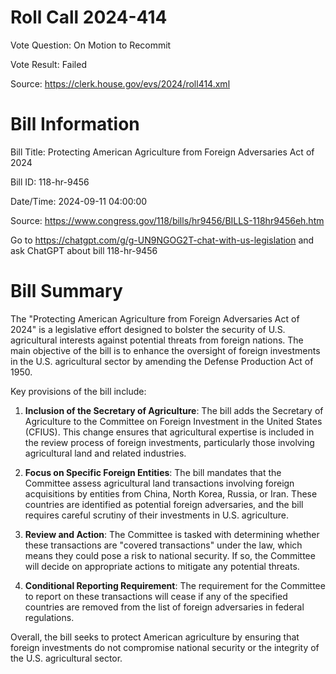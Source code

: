 # Roll Call 2024-414

Vote Question: On Motion to Recommit

Vote Result: Failed

Source: https://clerk.house.gov/evs/2024/roll414.xml

# Bill Information

Bill Title: Protecting American Agriculture from Foreign Adversaries Act of 2024

Bill ID: 118-hr-9456

Date/Time: 2024-09-11 04:00:00

Source: https://www.congress.gov/118/bills/hr9456/BILLS-118hr9456eh.htm

Go to https://chatgpt.com/g/g-UN9NGOG2T-chat-with-us-legislation and ask ChatGPT about bill 118-hr-9456

# Bill Summary
The "Protecting American Agriculture from Foreign Adversaries Act of 2024" is a legislative effort designed to bolster the security of U.S. agricultural interests against potential threats from foreign nations. The main objective of the bill is to enhance the oversight of foreign investments in the U.S. agricultural sector by amending the Defense Production Act of 1950. 

Key provisions of the bill include:

1. **Inclusion of the Secretary of Agriculture**: The bill adds the Secretary of Agriculture to the Committee on Foreign Investment in the United States (CFIUS). This change ensures that agricultural expertise is included in the review process of foreign investments, particularly those involving agricultural land and related industries.

2. **Focus on Specific Foreign Entities**: The bill mandates that the Committee assess agricultural land transactions involving foreign acquisitions by entities from China, North Korea, Russia, or Iran. These countries are identified as potential foreign adversaries, and the bill requires careful scrutiny of their investments in U.S. agriculture.

3. **Review and Action**: The Committee is tasked with determining whether these transactions are "covered transactions" under the law, which means they could pose a risk to national security. If so, the Committee will decide on appropriate actions to mitigate any potential threats.

4. **Conditional Reporting Requirement**: The requirement for the Committee to report on these transactions will cease if any of the specified countries are removed from the list of foreign adversaries in federal regulations.

Overall, the bill seeks to protect American agriculture by ensuring that foreign investments do not compromise national security or the integrity of the U.S. agricultural sector.
